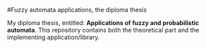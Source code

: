 #Fuzzy automata applications, the diploma thesis

My diploma thesis, entitled: __Applications of fuzzy and probabilistic automata__. This repository contains both the theoretical part and the implementing application/library.
